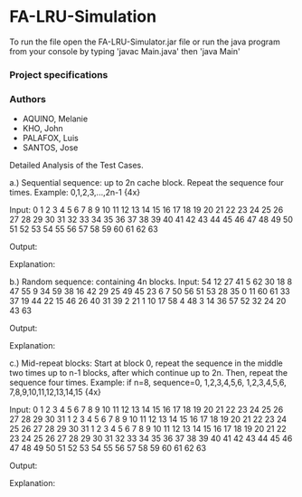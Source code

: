 # FA-LRU-Simulation
To run the file open the FA-LRU-Simulator.jar file or run the java program from your console by typing 'javac Main.java' then 'java Main'

### Project specifications
 


### Authors
- AQUINO, Melanie 
- KHO, John 
- PALAFOX, Luis
- SANTOS, Jose
  
Detailed Analysis of the Test Cases.

a.) Sequential sequence: up to 2n cache block. Repeat the sequence four times. Example: 0,1,2,3,...,2n-1 {4x}

Input:
0 1 2 3 4 5 6 7 8 9 10 11 12 13 14 15 16 17 18 19 20 21 22 23 24 25 26 27 28 29 30 31 32 33 34 35 36 37 38 39 40 41 42 43 44 45 46 47 48 49 50 51 52 53 54 55 56 57 58 59 60 61 62 63

Output:

Explanation: 

b.) Random sequence: containing 4n blocks.
Input: 
54 12 27 41 5 62 30 18 8 47 55 9 34 59 38 16 42 29 25 49 45 23 6 7 50 56 51 53 28 35 0 11 60 61 33 37 19 44 22 15 46 26 40 31 39 2 21 1 10 17 58 4 48 3 14 36 57 52 32 24 20 43 63

Output:


Explanation: 


c.) Mid-repeat blocks: Start at block 0, repeat the sequence in the middle two times up to n-1 blocks, after
which continue up to 2n. Then, repeat the sequence four times. Example: if n=8, sequence=0, 1,2,3,4,5,6,
1,2,3,4,5,6, 7,8,9,10,11,12,13,14,15 {4x}

Input:
0 1 2 3 4 5 6 7 8 9 10 11 12 13 14 15 16 17 18 19 20 21 22 23 24 25 26 27 28 29 30 31
1 2 3 4 5 6 7 8 9 10 11 12 13 14 15 16 17 18 19 20 21 22 23 24 25 26 27 28 29 30 31
1 2 3 4 5 6 7 8 9 10 11 12 13 14 15 16 17 18 19 20 21 22 23 24 25 26 27 28 29 30 31
32 33 34 35 36 37 38 39 40 41 42 43 44 45 46 47 48 49 50 51 52 53 54 55 56 57 58 59 60 61 62 63

Output:


Explanation: 

